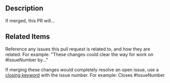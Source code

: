 <!-- Use this template as a guide. Delete or add sections as needed. Replace content suggestions with your own content -->

## Description

If merged, this PR will...

## Related Items

Reference any issues this pull request is related to, and how they are related. For example: "These changes could clear the way for work on #IssueNumber by..."

If merging these changes would completely resolve an open issue, use a [closing keyword](https://docs.github.com/en/issues/tracking-your-work-with-issues/linking-a-pull-request-to-an-issue) with the issue number. For example: Closes #IssueNumber

<!--
Checklist

- Request a review from a peer familiar with the project or code base
- Assign the PR to yourself and anyone you've requested a review from
- Add the PR to the Operations project
-->
